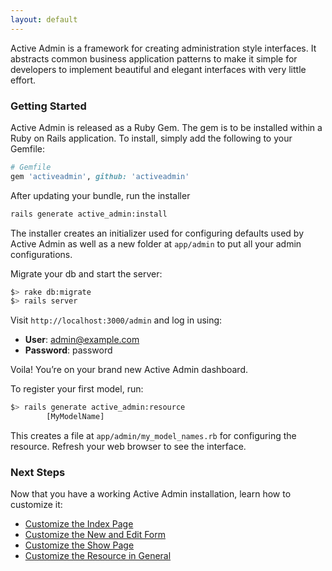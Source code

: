 ```yaml
---
layout: default
---
```


Active Admin is a framework for creating administration style interfaces. It abstracts common business application patterns to make it simple for developers to implement beautiful and elegant interfaces with very
little effort.

### Getting Started

Active Admin is released as a Ruby Gem. The gem is to be installed within a Ruby on Rails application. To
        install, simply add the following to your Gemfile:

```ruby
# Gemfile
gem 'activeadmin', github: 'activeadmin'
```

After updating your bundle, run the installer

```bash
rails generate active_admin:install
```

The installer creates an initializer used for configuring defaults used by Active Admin as well as a new folder at `app/admin` to put all your admin configurations.

Migrate your db and start the server:

```bash
$> rake db:migrate
$> rails server
```

Visit `http://localhost:3000/admin` and log in using:

* __User__: admin@example.com
* __Password__: password

Voila! You&#8217;re on your brand new Active Admin dashboard.

To register your first model, run:

```bash
$> rails generate active_admin:resource
        [MyModelName]
```

This creates a file at `app/admin/my_model_names.rb` for configuring the resource. Refresh your web browser to see the interface.

### Next Steps

Now that you have a working Active Admin installation, learn how to customize it:

* [Customize the Index Page](3-index-pages.md)
* [Customize the New and Edit Form](5-forms.md)
* [Customize the Show Page](6-show-pages.md)
* [Customize the Resource in General](2-resource-customization.md)
